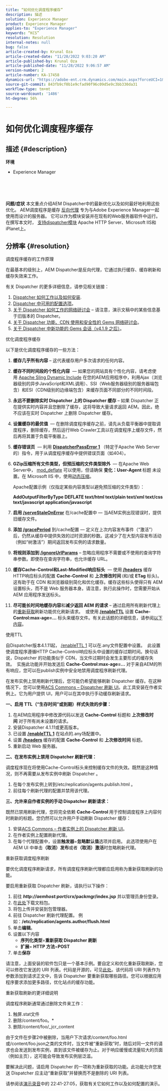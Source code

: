 ```yaml
---
title: “如何优化调度程序缓存”
description: 描述
solution: Experience Manager
product: Experience Manager
applies-to: "Experience Manager"
keywords: “KCS”
resolution: Resolution
internal-notes: null
bug: false
article-created-by: Krunal Oza
article-created-date: "11/28/2022 9:03:20 AM"
article-published-by: Krunal Oza
article-published-date: "11/28/2022 9:06:57 AM"
version-number: 2
article-number: KA-17458
dynamics-url: "https://adobe-ent.crm.dynamics.com/main.aspx?forceUCI=1&pagetype=entityrecord&etn=knowledgearticle&id=97708a80-fb6e-ed11-9561-6045bd006079"
source-git-commit: 843fb9cf0b1e9cfad90f96c09d5e9c3bb330da31
workflow-type: tm+mt
source-wordcount: '1486'
ht-degree: 56%

---
```


# 如何优化调度程序缓存

## 描述 {#description}

<b>环境</b>
- Experience Manager

<br><br> <br><br><b>问题/症状</b>
本文重点介绍AEM Dispatcher中的最新优化以及如何最好地利用这些优化。 AEM调度程序是缓存 [反向代理](https://stackoverflow.com/questions/224664/difference-between-proxy-server-and-reverse-proxy-server) 专为与Adobe Experience Manager一起使用而设计的服务器。 它可以作为模块安装并在现有的Web服务器软件中运行。 在撰写本文时， [支持dispatcher模块](https://helpx.adobe.com/cn/experience-manager/dispatcher/using/dispatcher-install.html) Apache HTTP Server、Microsoft IIS和iPlanet上。


## 分辨率 {#resolution}


调度程序缓存的工作原理

在最基本的级别上，AEM Dispatcher是反向代理，它通过执行缓存、缓存刷新和缓存失效来工作。

有关 Dispatcher 的更多详细信息，请参见相关链接：

1. [Dispatcher 如何工作以及如何安装](https://helpx.adobe.com/cn/experience-manager/dispatcher/using/dispatcher.html).
2. [Dispatcher 中可用的配置选项](https://helpx.adobe.com/cn/experience-manager/dispatcher/using/dispatcher-configuration.html)。
3. [关于 Dispatcher 如何工作的网络研讨会](https://github.com/cqsupport/webinar-dispatchercache) – 请注意，演示文稿中的某些信息基于旧版本的 Dispatcher。
4. [关于 Dispatcher 功能、CDN 使用和安全性的 Gems 网络研讨会](https://docs.adobe.com/ddc/en/gems/dispatcher-caching---new-features-and-optimizations.html)。
5. [关于 Dispatcher 中新功能的 Gems 会话（v4.1.9 之后）](https://helpx.adobe.com/cn/experience-manager/kt/eseminars/gems/aem-dispatcher.html)。


优化调度程序缓存

以下是优化调度程序缓存的一些方法：

1. <b>缓存几乎所有内容</b> – 这代表缓存用户多次请求的任何内容。
2. <b>缓存不同时间段的个性化内容</b>  — 如果您的网站具有个性化内容，请考虑使用 [Apache Sling Dynamic Include](https://helpx.adobe.com/cn/experience-manager/kt/platform-repository/using/sling-dynamic-include-technical-video-setup.html) 在您的AEM应用程序中，利用Ajax（浏览器级别的异步JavaScript和XML调用）、SSI（Web服务器级别的服务器端包含）和ESI（CDN级别的边缘端包含）来缓存页面不同部分的不同时间段。
3. <b>永远不要删除实时 Dispatcher 上的 Dispatcher 缓存</b> – 如果 Dispatcher 正在提供实时内容并且您删除了缓存，这将导致大量请求返回 AEM。因此，绝不应该在实时 Dispatcher 上删除 Dispatcher 缓存。
4. <b>设置缓存的最优值 </b> — 在删除调度程序缓存之前，请先从负载平衡器中提取调度程序，删除缓存，然后运行Web Crawler工具以在调度程序上缓存文件，然后再将其置于负载平衡器上。
5. <b>缓存错误页</b>  — 利用 <b>[DispatcherPassError 1](https://helpx.adobe.com/cn/experience-manager/dispatcher/using/dispatcher-install.html#ApacheWebServer) </b>（特定于Apache Web Server的）指令，用于从调度程序缓存中提供错误页面（如404）。
6. <b>GZip压缩所有文件类型，但预压缩的文件类型除外 </b> — 在Apache Web Server中， [mod_deflate](https://httpd.apache.org/docs/2.4/mod/mod_deflate.html) 可以使用，但请确保 <b>变化：User-Agent </b>标题<b> </b>未设置。在 Microsoft IIS 中，使用[动态压缩](https://docs.microsoft.com/zh-cn/iis/configuration/system.webserver/httpcompression/)。

   Apache配置示例（仅指定某些内容类型以避免预压缩的文件类型）：

   <b>AddOutputFilterByType DEFLATE text/html text/plain text/xml text/css text/javascript application/javascript</b>
7. <b>启用 [/serveStaleOnError](https://helpx.adobe.com/cn/experience-manager/kb/ServeStaleContentOnError.html)</b> 在/cache配置中 — 当AEM实例出现错误时，提供旧缓存文件。
8. <b>添加 [/gracePeriod](https://docs.adobe.com/content/help/zh-Hans/experience-manager-dispatcher/using/configuring/dispatcher-configuration.html#configuring-the-dispatcher-cache-cache)</b> 到/cache配置 — 定义在上次内容发布事件（“激活”）后，仍然从缓存中提供失效的过时资源的秒数。这减少了在大型内容发布活动（例如“树激活”）期间返回发布实例的请求数量。
9. <b>将规则添加到 [/ignoreUrlParams](https://helpx.adobe.com/cn/experience-manager/dispatcher/using/dispatcher-configuration.html#IgnoringURLParameters)</b> – 忽略应用程序不需要或不使用的查询字符串参数。即使存在查询字符串，也允许缓存 URL。
10. <b>缓存Cache-Control和Last-Modified响应标头</b>  — 使用<b> [/headers](https://helpx.adobe.com/cn/experience-manager/dispatcher/using/dispatcher-configuration.html#CachingHTTPResponseHeaders)</b> 缓存HTTP响应标头的配置 <b>Cache-Control</b> 和 <b>上次修改时间 </b>(和/或 <b>ETag</b> 标头)。这有助于在 CDN 和浏览器级别简化和优化缓存。缓存这些标头使得只有 AEM 设置标头，而不是 Web 服务器本身。请注意，执行此操作时，您需要开始从 AEM 应用程序发送标头。
11. <b>尽可能长时间地缓存内容</b>和<b>减少返回 AEM 的请求</b> – 通过启用所有刷新代理上的[重新获取](https://helpx.adobe.com/cn/experience-manager/kb/optimizing-the-dispatcher-cache.html#refetching-flush)刷新功能优化刷新请求。  或使用 [<b>/enableTTL</b>](https://helpx.adobe.com/experience-manager/kb/optimizing-the-dispatcher-cache.html#use-ttls) 设置 <b>Cache-Control:max-age=...</b> 标头来缓存文件。有关此话题的详细信息，请参阅[以下内容](https://helpx.adobe.com/cn/experience-manager/kb/optimizing-the-dispatcher-cache.html#use-ttls)。


使用TTL

自Dispatcher版本4.1.11起， [/enableTTL 1](https://helpx.adobe.com/cn/experience-manager/dispatcher/using/dispatcher-configuration.html#ConfiguringTimeBasedCacheInvalidationenableTTL) 可以在.any文件配置中设置。  此设置使调度程序遵循HTTP Cache-Control响应标头中设置的缓存过期时间。换句话说，Dispatcher 的功能类似于 CDN，当文件过期时会发生主要形式的缓存失效。  实施此功能并开始发送后 <b>Cache-Control:max-age=... </b>对于来自AEM的所有响应，您可以在publish实例中安全地禁用调度程序刷新代理。

在发布实例上禁用刷新代理后，您可能仍希望能够刷新 Dispatcher 缓存。在这种情况下，您可以使用[ACS Commons – Dispatcher 刷新 UI](https://adobe-consulting-services.github.io/acs-aem-commons/features/dispatcher-flush-ui/index.html)。此工具安装在作者实例上。它为用户提供 UI，用户可以在其中执行手动缓存刷新请求。

<b>一、启用 TTL（“生存时间”或到期）样式失效的步骤：</b>

1. 在AEM应用程序中修改源代码以发送 <b>Cache-Control </b>标题和 <b>上次修改时间 </b>对于所有尚未设置的请求。
2. 安装Dispatcher 4.1.11或更高版本。
3. 已设置 <b>[/enableTTL 1](https://helpx.adobe.com/experience-manager/dispatcher/using/dispatcher-configuration.html#ConfiguringTimeBasedCacheInvalidationenableTTL)</b> 在站点的.any场配置中。
4. 设置 <b>[/headers](https://helpx.adobe.com/experience-manager/dispatcher/using/dispatcher-configuration.html#CachingHTTPResponseHeaders) </b>缓存的配置 <b>Cache-Control</b> 和 <b>上次修改时间</b> 标题。
5. 重新启动 Web 服务器。


<b>二、在发布实例上禁用 Dispatcher 刷新代理：</b>

调度程序现在将使用Cache-Control标头来控制缓存文件的失效。既然是这种情况，则不再需要从发布实例中刷新 Dispatcher 。

1. 在每个发布实例上转到/etc/replication/agents.publish.html 。
2. 前往每个刷新代理的配置并禁用该代理。


<b>三、允许来自作者实例的手动 Dispatcher 刷新请求：</b>

既然已禁用刷新代理，您将完全依赖 <b>Cache-Control </b>用于控制调度程序上内容何时刷新的标题。您仍然可以允许用户手动刷新 Dispatcher 缓存：

1. 安装[ACS Commons – 作者实例上的 Dispatcher 刷新 UI](https://adobe-consulting-services.github.io/acs-aem-commons/features/dispatcher-flush-ui/index.html)。
2. 在作者实例上配置刷新代理。
3. 在每个代理配置中，设置<b>触发器</b>=<b>忽略默认值</b>选项并启用。 此选项使用户在 AEM UI 中单击<b>（取消）发布</b>或者<b>（取消）激活</b>时忽略刷新代理。


重新获取调度程序刷新

要优化调度程序刷新请求，所有调度程序刷新代理都应启用称为重新获取刷新的功能。

要启用重新获取 Dispatcher 刷新，请执行以下操作：

1. 前往 <b>*http://aemhost:port*/crx/packmgr/index.jsp</b> 并以管理员身份登录。
2. 在[此处](https://github.com/cqsupport/webinar-dispatchercache/blob/master/packages/dispatcher-flush-refetch-samplecode-1.0.zip?raw=true)下载文档包。
3. 将包上传并安装到包管理器。
4. 前往 Dispatcher 刷新代理配置。 例如：<b>/etc/replication/agents.author/flush.html</b>
5. 单击<b>编辑</b>。
6. 设置以下内容
   - <b>序列化类型</b>=<b>重新获取 Dispatcher 刷新</b>
   - <b>扩展</b>=<b> HTTP 方法</b>=<b>POST</b>
7. 单击<b>保存</b>


请注意，上面安装的软件包只是一个基本示例。要自定义和优化重新获取刷新，您可以修改它发送的 URI 列表。代码是开源的，可见[此处](https://github.com/cqsupport/webinar-dispatchercache/tree/master/src/refetching-flush-agent/refetch-bundle)。该代码将 URI 列表作为参数添加到请求正文中，告诉 Dispatcher 要重新获取哪些路径。您可以根据应用程序要求添加更多路径，优化站点的缓存功能。


重新获取刷新的更详细说明

调度程序刷新通常通过删除文件来工作：

1. 触屏.stat文件
2. 删除/content/foo。\*
3. 删除/content/foo/_jcr_content


由于文件在步骤2中被删除，当用户下次请求/content/foo.html或/content/foo.json之类的文件时，当文件被“重新获取”时，随后对同一文件的请求也会发送到发布实例，直到该文件被缓存为止。对于响应缓慢或流量较大的页面（例如主页），这可能会导致发布实例层泛滥。

要解决此问题，请启用 Dispatcher 的一项称为重新获取的功能。此功能允许您发送 Dispatcher 应主动“重新获取”并替换而不是删除的 URI 列表。

请参阅该[演示录音](https://my.adobeconnect.com/p7th2gf8k43)中的 22:41-27:05，获取有关它如何工作以及如何配置的演示。
